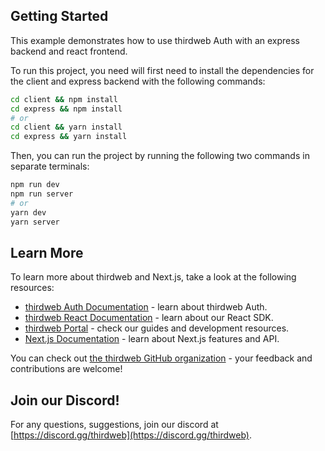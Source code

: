 ## Getting Started

This example demonstrates how to use thirdweb Auth with an express backend and react frontend.

To run this project, you need will first need to install the dependencies for the client and express backend with the following commands:

```bash
cd client && npm install
cd express && npm install
# or
cd client && yarn install
cd express && yarn install
```

Then, you can run the project by running the following two commands in separate terminals:

```bash
npm run dev
npm run server
# or
yarn dev
yarn server
```

## Learn More

To learn more about thirdweb and Next.js, take a look at the following resources:

- [thirdweb Auth Documentation](https://docs.thirdweb.com/auth) - learn about thirdweb Auth.
- [thirdweb React Documentation](https://docs.thirdweb.com/react) - learn about our React SDK.
- [thirdweb Portal](https://docs.thirdweb.com) - check our guides and development resources.
- [Next.js Documentation](https://nextjs.org/docs) - learn about Next.js features and API.

You can check out [the thirdweb GitHub organization](https://github.com/thirdweb-dev) - your feedback and contributions are welcome!

## Join our Discord!

For any questions, suggestions, join our discord at [https://discord.gg/thirdweb](https://discord.gg/thirdweb).